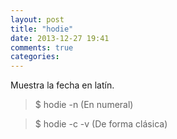 ```yaml
---
layout: post
title: "hodie"
date: 2013-12-27 19:41
comments: true
categories: 
---
```

Muestra la fecha en latín.

>$ hodie -n (En numeral)

>$ hodie -c -v (De forma clásica)

